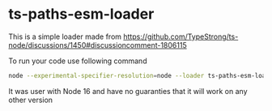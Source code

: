 # ts-paths-esm-loader

This is a simple loader made from https://github.com/TypeStrong/ts-node/discussions/1450#discussioncomment-1806115

To run your code use following command

```bash
node --experimental-specifier-resolution=node --loader ts-paths-esm-loader
```

It was user with Node 16 and have no guaranties that it will work on any other version 
